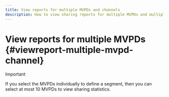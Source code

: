 ```yaml
---
title: View reports for multiple MVPDs and channels
description: How to view sharing reports for multiple MVPDs and multiple programmer channels.
---
```


# View reports for multiple MVPDs <!--and channel programmers--> {#viewreport-multiple-mvpd-channel}




>[!IMPORTANT]
>
>If you select the MVPDs individually to define a  segment, then you can select at most 10 MVPDs to view sharing statistics.